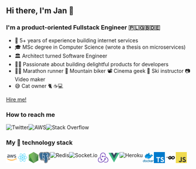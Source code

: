 ## Hi there, I'm Jan 👋

### I'm a product-oriented  Fullstack Engineer 🇵🇱🇬🇧🇩🇪
* 🚀 5+ years of experience building internet services
* 🎓 MSc degree in Computer Science (wrote a thesis on microservices) 
* 🏛️ Architect turned Software Engineer 
* 🧑‍💻 Passionate about building delightful products for developers
* 🏃‍♂️ Marathon runner 🚵 Mountain biker 📽️ Cinema geek 🎿 Ski instructor 📷 Video maker
* 😅 Cat owner 🐈 ☕💻

[Hire me!](https://jangrzesik.com/)

### How to reach me
<a href="https://twitter.com/jan_grz" target="__blank"><img align="left" alt="Twitter" height="30px" src="https://img.shields.io/badge/Twitter-1DA1F2?style=for-the-badge&logo=twitter&logoColor=white" /></a>
<a href="https://www.linkedin.com/in/jangrzesik/" target="__blank"><img align="left" alt="AWS" height="30px" src="https://img.shields.io/badge/LinkedIn-0077B5?style=for-the-badge&logo=linkedin&logoColor=white" /></a>
<a href="https://stackoverflow.com/users/4681920/jan-grz" target="__blank"><img align="left" alt="Stack Overflow" height="30px" src="https://img.shields.io/badge/Stack_Overflow-FE7A16?style=for-the-badge&logo=stack-overflow&logoColor=white" /></a>

<br/>


### My 🤩 technology stack
<img align="left" alt="AWS" height="30px" src="https://raw.githubusercontent.com/github/explore/fbceb94436312b6dacde68d122a5b9c7d11f9524/topics/aws/aws.png" />
<img align="left" alt="React" height="30px" src="https://raw.githubusercontent.com/github/explore/80688e429a7d4ef2fca1e82350fe8e3517d3494d/topics/react/react.png" />
<img align="left" alt="Node.js" height="30px" src="https://raw.githubusercontent.com/github/explore/80688e429a7d4ef2fca1e82350fe8e3517d3494d/topics/nodejs/nodejs.png" />
<img align="left" alt="PostgreSQL" height="30px" src="https://raw.githubusercontent.com/github/explore/80688e429a7d4ef2fca1e82350fe8e3517d3494d/topics/postgresql/postgresql.png" />
<img align="left" alt="Redis" height="30px" src="https://redis.io/images/redis-white.png" />
<img align="left" alt="Socket.io" height="30px" src="https://socket.io/css/images/logo.svg" />
<img align="left" alt="Redux" height="30px" src="https://raw.githubusercontent.com/github/explore/80688e429a7d4ef2fca1e82350fe8e3517d3494d/topics/redux/redux.png" />
<img align="left" alt="Vue" height="30px" src="https://raw.githubusercontent.com/github/explore/80688e429a7d4ef2fca1e82350fe8e3517d3494d/topics/vue/vue.png" />
<img align="left" alt="Heroku" height="30px" src="https://brand.heroku.com/static/media/heroku-logotype-vertical.f7e1193f.svg" />
<img align="left" alt="Docker" height="30px" src="https://raw.githubusercontent.com/github/explore/80688e429a7d4ef2fca1e82350fe8e3517d3494d/topics/docker/docker.png" />
<img align="left" alt="Typescript" height="30px" src="https://raw.githubusercontent.com/github/explore/80688e429a7d4ef2fca1e82350fe8e3517d3494d/topics/typescript/typescript.png" />
<img align="left" alt="Golang" height="30px" src="https://raw.githubusercontent.com/github/explore/80688e429a7d4ef2fca1e82350fe8e3517d3494d/topics/go/go.png" />
<img align="left" alt="Javascript" height="30px" src="https://raw.githubusercontent.com/github/explore/80688e429a7d4ef2fca1e82350fe8e3517d3494d/topics/javascript/javascript.png" />
